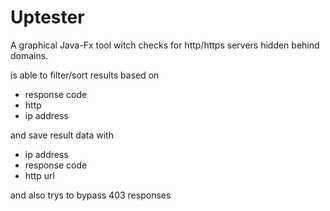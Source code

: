 # Uptester
A graphical Java-Fx tool witch checks for http/https servers hidden behind domains.

is able to filter/sort results based on
- response code
- http 
- ip address

and save result data with

- ip address
- response code
- http url
 
and also trys to bypass 403 responses

